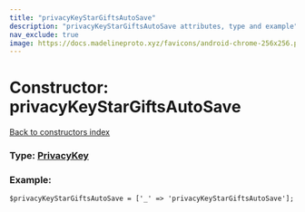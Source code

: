 ```yaml
---
title: "privacyKeyStarGiftsAutoSave"
description: "privacyKeyStarGiftsAutoSave attributes, type and example"
nav_exclude: true
image: https://docs.madelineproto.xyz/favicons/android-chrome-256x256.png
---
```

# Constructor: privacyKeyStarGiftsAutoSave  
[Back to constructors index](/API_docs/constructors/index.html)






### Type: [PrivacyKey](/API_docs/types/PrivacyKey.html)


### Example:

```
$privacyKeyStarGiftsAutoSave = ['_' => 'privacyKeyStarGiftsAutoSave'];
```  
